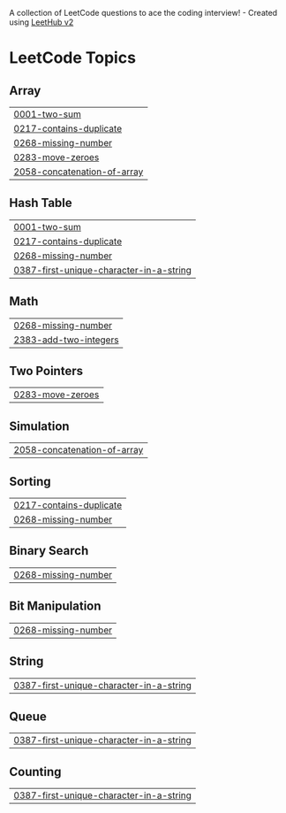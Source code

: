 A collection of LeetCode questions to ace the coding interview! - Created using [LeetHub v2](https://github.com/arunbhardwaj/LeetHub-2.0)
<!---LeetCode Topics Start-->
# LeetCode Topics
## Array
|  |
| ------- |
| [0001-two-sum](https://github.com/thirumala95/LeetCode/tree/master/0001-two-sum) |
| [0217-contains-duplicate](https://github.com/thirumala95/LeetCode/tree/master/0217-contains-duplicate) |
| [0268-missing-number](https://github.com/thirumala95/LeetCode/tree/master/0268-missing-number) |
| [0283-move-zeroes](https://github.com/thirumala95/LeetCode/tree/master/0283-move-zeroes) |
| [2058-concatenation-of-array](https://github.com/thirumala95/LeetCode/tree/master/2058-concatenation-of-array) |
## Hash Table
|  |
| ------- |
| [0001-two-sum](https://github.com/thirumala95/LeetCode/tree/master/0001-two-sum) |
| [0217-contains-duplicate](https://github.com/thirumala95/LeetCode/tree/master/0217-contains-duplicate) |
| [0268-missing-number](https://github.com/thirumala95/LeetCode/tree/master/0268-missing-number) |
| [0387-first-unique-character-in-a-string](https://github.com/thirumala95/LeetCode/tree/master/0387-first-unique-character-in-a-string) |
## Math
|  |
| ------- |
| [0268-missing-number](https://github.com/thirumala95/LeetCode/tree/master/0268-missing-number) |
| [2383-add-two-integers](https://github.com/thirumala95/LeetCode/tree/master/2383-add-two-integers) |
## Two Pointers
|  |
| ------- |
| [0283-move-zeroes](https://github.com/thirumala95/LeetCode/tree/master/0283-move-zeroes) |
## Simulation
|  |
| ------- |
| [2058-concatenation-of-array](https://github.com/thirumala95/LeetCode/tree/master/2058-concatenation-of-array) |
## Sorting
|  |
| ------- |
| [0217-contains-duplicate](https://github.com/thirumala95/LeetCode/tree/master/0217-contains-duplicate) |
| [0268-missing-number](https://github.com/thirumala95/LeetCode/tree/master/0268-missing-number) |
## Binary Search
|  |
| ------- |
| [0268-missing-number](https://github.com/thirumala95/LeetCode/tree/master/0268-missing-number) |
## Bit Manipulation
|  |
| ------- |
| [0268-missing-number](https://github.com/thirumala95/LeetCode/tree/master/0268-missing-number) |
## String
|  |
| ------- |
| [0387-first-unique-character-in-a-string](https://github.com/thirumala95/LeetCode/tree/master/0387-first-unique-character-in-a-string) |
## Queue
|  |
| ------- |
| [0387-first-unique-character-in-a-string](https://github.com/thirumala95/LeetCode/tree/master/0387-first-unique-character-in-a-string) |
## Counting
|  |
| ------- |
| [0387-first-unique-character-in-a-string](https://github.com/thirumala95/LeetCode/tree/master/0387-first-unique-character-in-a-string) |
<!---LeetCode Topics End-->